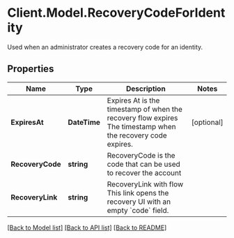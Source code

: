 # Client.Model.RecoveryCodeForIdentity
Used when an administrator creates a recovery code for an identity.

## Properties

Name | Type | Description | Notes
------------ | ------------- | ------------- | -------------
**ExpiresAt** | **DateTime** | Expires At is the timestamp of when the recovery flow expires  The timestamp when the recovery code expires. | [optional] 
**RecoveryCode** | **string** | RecoveryCode is the code that can be used to recover the account | 
**RecoveryLink** | **string** | RecoveryLink with flow  This link opens the recovery UI with an empty &#x60;code&#x60; field. | 

[[Back to Model list]](../README.md#documentation-for-models) [[Back to API list]](../README.md#documentation-for-api-endpoints) [[Back to README]](../README.md)

